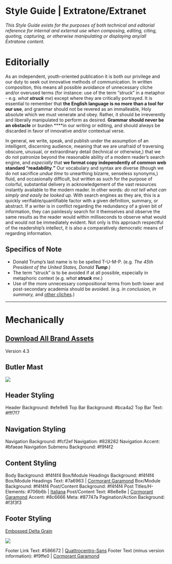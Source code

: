 # Style Guide | Extratone/Extranet
*This Style Guide exists for the purposes of both technical and editorial reference for internal and external use when composing, editing, citing, quoting, capturing, or otherwise manipulating or displaying any/all Extratone content.*

# Editorially

As an independent, youth-oriented publication it is both our privilege and our duty to seek out innovative methods of communication. In written composition, this means all possible avoidance of unnecessary cliche and/or overused terms (for instance: use of the term “struck” in a metaphor - e.g. *what* ***struck*** *me*) except where they are critically portrayed. It is essential to remember that **the English language is no more than a tool for our use**, and grammar should not be revered as an immalleable, Holy absolute which we must venerate and obey. Rather, it should be irreverently and liberally manipulated to perform as desired. **Grammar should never be an obstacle** or burden ****in our writing or editing, and should always be discarded in favor of innovative and/or contextual verse.

In general, we write, speak, and publish under the assumption of an intelligent, discerning audience, meaning that we are unafraid of traversing obscure, unusual, or extraordinary detail (technical or otherwise,) that we do not patronize beyond the reasonable ability of a modern reader’s search engine, and *especially* that **we format copy independently of common web standard “readability**.**”** Our vocabulary and syntax are diverse (though we do not sacrifice *undue time* to unearthing bizarre, senseless synonyms,) fluid, and occasionally difficult, but written as such for the purpose of colorful, substantial delivery in acknowledgement of the vast resources instantly available to the modern reader. In other words: *do not tell what can simply and easily be looked up*. With search engines as they are, this is a quickly verifiable/quantifiable factor with a given definition, summary, or abstract. If a writer is in conflict regarding the redundancy of a given bit of information, they can painlessly search for it themselves and observe the same results as the reader would within milliseconds to observe what would and would not be immediately evident. Not only is this approach respectful of the readership’s intellect, it is also a comparatively democratic means of regarding information.

## Specifics of Note
- Donald Trump’s last name is to be spelled T-U-M-P. (e.g. *The 45th President of the United States, Donald* ***Tump***.)
- The term “struck” is to be avoided if at all possible, especially in metaphoric context (e.g. *what* ***struck*** *me*.)
- Use of the more unnecessary compositional terms from both lower and post-secondary academia should be avoided. (e.g. *in conclusion, in summary,* and [other cliches](http://writingcenter.unc.edu/cliches/).)


----------
# Mechanically
## [Download All Brand Assets](http://extratone.com/assets/extratonebrand.rar)

Version 4.3


## Butler Mast
![](https://d2mxuefqeaa7sj.cloudfront.net/s_FE2D647EED14CF3D3D50CCC96269E141393A90692F9B31F635F9D9E9C52A95D2_1530238815854_butlermastnew.png)

## Header Styling

Header Background: #efe9e8
Top Bar Background: #bca4a2
Top Bar Text: #fff7f7

## Navigation Styling

Navigation Background: #fcf2ef
Navigation: #828282
Navigation Accent: #bfaeae
Navigation Submenu Background: #f9f4f2

## Content Styling

Body Background: #f4f4f4
Box/Module Headings Background: #f4f4f4
Box/Module Headings Text: #7a6963 | [Cormorant Garamond](https://www.behance.net/gallery/28579883/Cormorant-an-open-source-display-font-family)
Box/Module Background: #f4f4f4
Post/Content Background: #f4f4f4
Post Titles/H-Elements: #706b6b | [Italiana](https://fonts.google.com/specimen/Italiana)
Post/Content Text: #8e8e8e | [Cormorant Garamond](https://www.behance.net/gallery/28579883/Cormorant-an-open-source-display-font-family)
Accent: #8c6666
Meta: #87747a
Pagination/Action Background: #f3f3f3

## Footer Styling

[Embossed Delta Grain](http://extratone.com/assets/embossedbannerfooter3.jpg)

![](https://d2mxuefqeaa7sj.cloudfront.net/s_FE2D647EED14CF3D3D50CCC96269E141393A90692F9B31F635F9D9E9C52A95D2_1518999984087_embossedbannerfooter3.jpg)


Footer Link Text: #586672 | [Quattrocentro-Sans](https://fonts.google.com/specimen/Quattrocento+Sans)
Footer Text (minus version information): #f9ffe0 | [Cormorant Garamond](https://www.behance.net/gallery/28579883/Cormorant-an-open-source-display-font-family)

